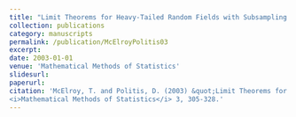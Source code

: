 ```yaml
---
title: "Limit Theorems for Heavy-Tailed Random Fields with Subsampling Applications"
collection: publications
category: manuscripts
permalink: /publication/McElroyPolitis03
excerpt: 
date: 2003-01-01
venue: 'Mathematical Methods of Statistics'
slidesurl: 
paperurl: 
citation: 'McElroy, T. and Politis, D. (2003) &quot;Limit Theorems for Heavy-Tailed Random Fields with Subsampling Applications.&quot;
<i>Mathematical Methods of Statistics</i> 3, 305-328.'
---
```

